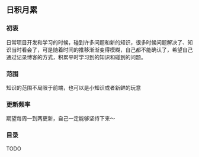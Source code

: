 ## 日积月累

### 初衷

日常项目开发和学习的时候，碰到许多问题和新的知识，很多时候问题解决了、知识当时看会了，可是随着时间的推移渐渐变得模糊，自己都不能确认了，希望自己通过记录博客的方式，积累平时学习到的知识和碰到的问题。

### 范围

知识的范围不局限于前端，也可以是小知识或者新鲜的玩意

### 更新频率

期望每周一到两更新，自己一定能够坚持下来～

### 目录

TODO
